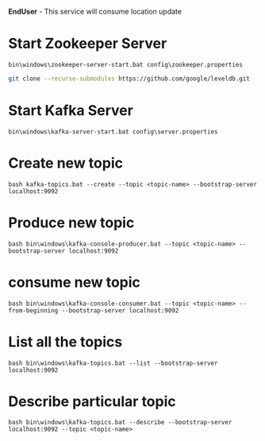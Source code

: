 **EndUser** - This service will consume location update

# Start Zookeeper Server

```bin\windows\zookeeper-server-start.bat config\zookeeper.properties```

```bash
git clone --recurse-submodules https://github.com/google/leveldb.git
```

# Start Kafka Server
```bin\windows\kafka-server-start.bat config\server.properties```

# Create new topic
```bash kafka-topics.bat --create --topic <topic-name> --bootstrap-server localhost:9092```

# Produce new topic
```bash bin\windows\kafka-console-producer.bat --topic <topic-name> --bootstrap-server localhost:9092```

# consume new topic
```bash bin\windows\kafka-console-consumer.bat --topic <topic-name> --from-beginning --bootstrap-server localhost:9092```

# List all the topics
```bash bin\windows\kafka-topics.bat --list --bootstrap-server localhost:9092```

# Describe particular topic
```bash bin\windows\kafka-topics.bat --describe --bootstrap-server localhost:9092 --topic <topic-name>```

